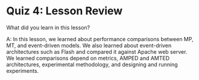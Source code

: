 # Quiz 4: Lesson Review

What did you learn in this lesson?

A: In this lesson, we learned about performance comparisons between MP, MT, and event-driven models. We also learned about event-driven architectures such as Flash and compared it against Apache web server. We learned comparisons depend on metrics, AMPED and AMTED architectures, experimental methodology, and designing and running experiments.
